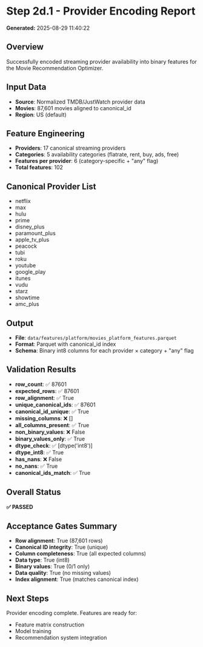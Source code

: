 # Step 2d.1 - Provider Encoding Report

**Generated:** 2025-08-29 11:40:22

## Overview
Successfully encoded streaming provider availability into binary features for the Movie Recommendation Optimizer.

## Input Data
- **Source**: Normalized TMDB/JustWatch provider data
- **Movies**: 87,601 movies aligned to canonical_id
- **Region**: US (default)

## Feature Engineering
- **Providers**: 17 canonical streaming providers
- **Categories**: 5 availability categories (flatrate, rent, buy, ads, free)
- **Features per provider**: 6 (category-specific + "any" flag)
- **Total features**: 102

## Canonical Provider List
- netflix
- max
- hulu
- prime
- disney_plus
- paramount_plus
- apple_tv_plus
- peacock
- tubi
- roku
- youtube
- google_play
- itunes
- vudu
- starz
- showtime
- amc_plus

## Output
- **File**: `data/features/platform/movies_platform_features.parquet`
- **Format**: Parquet with canonical_id index
- **Schema**: Binary int8 columns for each provider × category + "any" flag

## Validation Results
- **row_count**: ✅ 87601
- **expected_rows**: ✅ 87601
- **row_alignment**: ✅ True
- **unique_canonical_ids**: ✅ 87601
- **canonical_id_unique**: ✅ True
- **missing_columns**: ❌ []
- **all_columns_present**: ✅ True
- **non_binary_values**: ❌ False
- **binary_values_only**: ✅ True
- **dtype_check**: ✅ [dtype('int8')]
- **dtype_int8**: ✅ True
- **has_nans**: ❌ False
- **no_nans**: ✅ True
- **canonical_ids_match**: ✅ True

## Overall Status
**✅ PASSED**

## Acceptance Gates Summary
- **Row alignment**: True (87,601 rows)
- **Canonical ID integrity**: True (unique)
- **Column completeness**: True (all expected columns)
- **Data type**: True (int8)
- **Binary values**: True (0/1 only)
- **Data quality**: True (no missing values)
- **Index alignment**: True (matches canonical index)

## Next Steps
Provider encoding complete. Features are ready for:
- Feature matrix construction
- Model training
- Recommendation system integration
